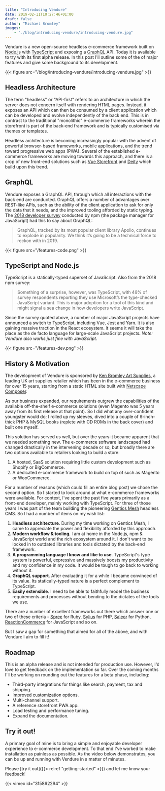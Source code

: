 ```yaml
---
title: "Introducing Vendure"
date: 2019-02-11T10:27:46+01:00
draft: false
author: "Michael Bromley"
images: 
    - "./blog/introducing-vendure/introducing-vendure.jpg"
---
```


Vendure is a new open-source headless e-commerce framework built on [Node.js](https://nodejs.org) with [TypeScript](http://www.typescriptlang.org/) and exposing a [GraphQL](https://graphql.org/) API. Today it is available to try with its first alpha release. In this post I'll outline some of the of major features and give some background to its development.

{{< figure src="/blog/introducing-vendure/introducing-vendure.jpg" >}}

## Headless Architecture

The term "headless" or "API-first" refers to an architecture in which the server does not concern itself with rendering HTML pages. Instead, it exposes an API which can then be consumed by a client application which can be developed and evolve independently of the back end. This is in contrast to the traditional "monolithic" e-commerce frameworks wherein the storefront is part of the back-end framework and is typically customised via themes or templates.

Headless architecture is becoming increasingly popular with the advent of powerful browser-based frameworks, mobile applications, and the trend toward progressive web apps (PWA). Several of the established e-commerce frameworks are moving towards this approach, and there is a crop of new front-end solutions such as [Vue Storefront](https://www.vuestorefront.io/) and [Deity](https://deity.io) which build upon this trend.

## GraphQL 

Vendure exposes a GraphQL API, through which all interactions with the back end are conducted. GraphQL offers a number of advantages over REST-like APIs, such as the ability of the client application to ask for only the data that it needs, and the improved tooling afforded by static typing. The [2018 developer survey](https://blog.npmjs.org/post/180868064080/this-year-in-javascript-2018-in-review-and-npms) conducted by npm (the package manager for JavaScript) had this to say about GraphQL:

> GraphQL, tracked by its most popular client library Apollo, continues to explode in popularity. We think it’s going to be a technical force to reckon with in 2019.

{{< figure src="/features-code.png" >}}

## TypeScript and Node.js

TypeScript is a statically-typed superset of JavaScript. Also from the 2018 npm survey:

> Something of a surprise, however, was TypeScript, with 46% of survey respondents reporting they use Microsoft’s the type-checked JavaScript variant. This is major adoption for a tool of this kind and might signal a sea change in how developers write JavaScript.

Since the survey quoted above, a number of major JavaScript projects have announced a switch to TypeScript, including Vue, Jest and Yarn. It is also gaining massive traction in the React ecosystem. It seems it will take the place as the de facto language for large-scale JavaScript projects. *Note: Vendure also works just fine with JavaScript*.

{{< figure src="/features-dev.png" >}}

## History & Motivation

The development of Vendure is sponsored by [Ken Bromley Art Supplies](https://www.artsupplies.co.uk/), a leading UK art supplies retailer which has been in the e-commerce business for over 15 years, starting from a static HTML site built with [Netscape Composer](https://en.wikipedia.org/wiki/Netscape_Composer).

As our business expanded, our requirements outgrew the capabilities of the available off-the-shelf e-commerce solutions (even Magento was 5 years away from its first release at that point). So I did what any over-confident youngster would do; I rolled up my sleeves, dived into a couple of 6-inch-thick PHP & MySQL books (replete with CD ROMs in the back cover) and built one myself.

This solution has served us well, but over the years it became apparent that we needed something new. The e-commerce software landscaped had changed drastically in the intervening decade or so, but broadly there are two options available to retailers looking to build a store:

1. A hosted, SaaS solution requiring little custom development such as Shopify or BigCommerce.
2. A dedicated e-commerce framework to build on top of such as Magento or WooCommerce.

For a number of reasons (which could fill an entire blog post) we chose the second option. So I started to look around at what e-commerce frameworks were available. For context, I've spent the past five years primarily as a front-end developer, mainly working with TypeScript. For three of those years I was part of the team building the pioneering [Gentics Mesh](https://getmesh.io/) headless CMS. So I had a number of items on my wish list:

1. **Headless architecture**. During my time working on Gentics Mesh, I came to appreciate the power and flexibility afforded by this approach.
2. **Modern workflow & tooling**. I am at home in the Node.js, npm & JavaScript world and the rich ecosystem around it. I don't want to be locked in to outdated libraries and tools dictated by the back-end framework.
3. **A programming language I know and like to use**. TypeScript's type system is powerful, expressive and massively boosts my productivity and my confidence in my code. It would be tough to go back to working without it.
4. **GraphQL support**. After evaluating it for a while I became convinced of its value. Its statically-typed nature is a perfect complement to TypeScript.
5. **Easily extensible**. I need to be able to faithfully model the business requirements and processes without bending to the dictates of the tools we use.

There are a number of excellent frameworks out there which answer one or two of these criteria - [Spree](https://spreecommerce.org/) for Ruby, [Sylius](https://sylius.com/) for PHP, [Saleor](https://getsaleor.com/) for Python, [ReactionCommerce](https://www.reactioncommerce.com/) for JavaScript and so on. 

But I saw a gap for something that aimed for all of the above, and with Vendure I aim to fill it!

## Roadmap

This is an alpha release and is not intended for production use. However, I'd love to get feedback on the implementation so far. Over the coming months I'll be working on rounding out the features for a beta phase, including:

* Third-party integrations for things like search, payment, tax and shipping.
* Improved customization options.
* Multi-channel support.
* A reference storefront PWA app.
* Load testing and performance tuning.
* Expand the documentation.

## Try it out!

A primary goal of mine is to bring a simple and enjoyable developer experience to e-commerce development. To that end I've worked to make installation as painless as possible. As the video below demonstrates, you can be up and running with Vendure in a matter of minutes.

Please [try it out]({{< relref "getting-started" >}}) and let me know your feedback!

{{< vimeo id="315862294" >}}
